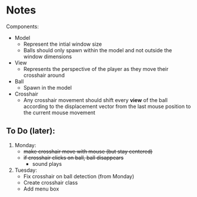 # Notes

Components:
* Model
  * Represent the intial window size
  * Balls should only spawn within the model and not outside
  the window dimensions
* View
  * Represents the perspective of the player as they move their
    crosshair around
* Ball
  * Spawn in the model
* Crosshair
  * Any crosshair movement should shift every **view** of the
    ball according to the displacement vector from the last mouse
    position to the current mouse movement

## To Do (later):
1. Monday: 
   * ~~make crosshair move with mouse (but stay centered)~~
   * ~~if crosshair clicks on ball, ball disappears~~
     * sound plays
2. Tuesday:
   * Fix crosshair on ball detection (from Monday)
   * Create crosshair class
   * Add menu box
